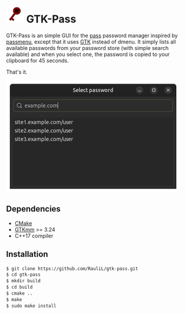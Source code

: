 # ![](icons/gtk-pass48.png) GTK-Pass

GTK-Pass is an simple GUI for the [pass] password manager inspired by
[passmenu], except that it uses [GTK] instead of dmenu. It simply lists
all available passwords from your password store (with simple search
available) and when you select one, the password is copied to your clipboard
for 45 seconds.

That's it.

[pass]: https://www.passwordstore.org/
[passmenu]: https://git.zx2c4.com/password-store/tree/contrib/dmenu/passmenu
[GTK]: https://gtk.org/

![Screenshot of GTK-Pass](screenshot.png)

## Dependencies

- [CMake](https://www.cmake.org)
- [GTKmm](https://gtkmm.org/en/index.html) >= 3.24
- C++17 compiler

## Installation

```bash
$ git clone https://github.com/RauliL/gtk-pass.git
$ cd gtk-pass
$ mkdir build
$ cd build
$ cmake ..
$ make
$ sudo make install
```
